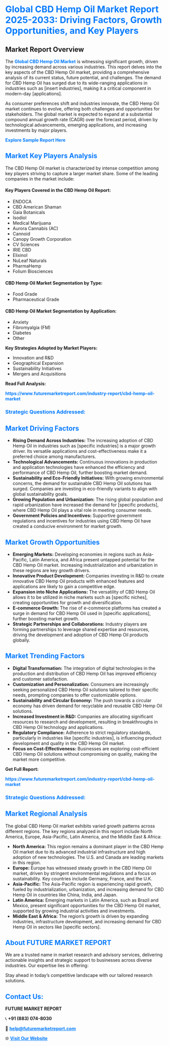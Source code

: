 <h1 style="color: #007BFF;">Global CBD Hemp Oil Market Report 2025-2033: Driving Factors, Growth Opportunities, and Key Players</h1>

<section id="overview">
<h2>Market Report Overview</h2>
<p>The <a href="https://www.futuremarketreport.com/industry-report/cbd-hemp-oil-market" style="color: #007BFF; text-decoration: none;"><strong>Global CBD Hemp Oil Market</strong></a> is witnessing significant growth, driven by increasing demand across various industries. This report delves into the key aspects of the CBD Hemp Oil market, providing a comprehensive analysis of its current status, future potential, and challenges. The demand for CBD Hemp Oil has surged due to its wide-ranging applications in industries such as [insert industries], making it a critical component in modern-day [applications].</p>
<p>As consumer preferences shift and industries innovate, the CBD Hemp Oil market continues to evolve, offering both challenges and opportunities for stakeholders. The global market is expected to expand at a substantial compound annual growth rate (CAGR) over the forecast period, driven by technological advancements, emerging applications, and increasing investments by major players.</p>
</section>

<section id="overview">
<p><a href="https://www.futuremarketreport.com/request-sample/reportId=85939" style="color: #007BFF; text-decoration: none;"><strong>Explore Sample Report Here</strong></a></p>
</section>

<section id="key-players">
<h2 style="color: #007BFF;">Market Key Players Analysis</h2>
<p>The CBD Hemp Oil market is characterized by intense competition among key players striving to capture a larger market share. Some of the leading companies in the market include:</p>
<h4>Key Players Covered in the CBD Hemp Oil Report:</h4>
<ul><li>ENDOCA</li><li>CBD American Shaman</li><li>Gaia Botanicals</li><li>Isodiol</li><li>Medical Marijuana</li><li>Aurora Cannabis (AC)</li><li>Cannoid</li><li>Canopy Growth Corporation</li><li>CV Sciences</li><li>IRIE CBD</li><li>Elixinol</li><li>NuLeaf Naturals</li><li>PharmaHemp</li><li>Folium Biosciences</li></ul>
<h4>CBD Hemp Oil Market Segmentation by Type:</h4>
<ul><li>Food Grade</li><li>Pharmaceutical Grade</li></ul>

<h4>CBD Hemp Oil Market Segmentation by Application:</h4>
<ul><li>Anxiety</li><li>Fibromyalgia (FM)</li><li>Diabetes</li><li>Other</li></ul>
<p><strong>Key Strategies Adopted by Market Players:</strong></p>
<ul>
<li>Innovation and R&D</li>
<li>Geographical Expansion</li>
<li>Sustainability Initiatives</li>
<li>Mergers and Acquisitions</li>
</ul>
</section>

<section>
<p><strong>Read Full Analysis: </strong></p><a href="https://www.futuremarketreport.com/industry-report/cbd-hemp-oil-market" style="color: #007BFF; text-decoration: none;"><strong>https://www.futuremarketreport.com/industry-report/cbd-hemp-oil-market</strong></a>
<h3 style="color: #007BFF;">Strategic Questions Addressed:</h3>
</section>

<section id="driving-factors">
<h2 style="color: #007BFF;">Market Driving Factors</h2>
<ul>
<li><strong>Rising Demand Across Industries:</strong> The increasing adoption of CBD Hemp Oil in industries such as [specific industries] is a major growth driver. Its versatile applications and cost-effectiveness make it a preferred choice among manufacturers.</li>
<li><strong>Technological Advancements:</strong> Continuous innovations in production and application technologies have enhanced the efficiency and performance of CBD Hemp Oil, further boosting market demand.</li>
<li><strong>Sustainability and Eco-Friendly Initiatives:</strong> With growing environmental concerns, the demand for sustainable CBD Hemp Oil solutions has surged. Companies are investing in eco-friendly variants to align with global sustainability goals.</li>
<li><strong>Growing Population and Urbanization:</strong> The rising global population and rapid urbanization have increased the demand for [specific products], where CBD Hemp Oil plays a vital role in meeting consumer needs.</li>
<li><strong>Government Policies and Incentives:</strong> Supportive government regulations and incentives for industries using CBD Hemp Oil have created a conducive environment for market growth.</li>
</ul>
</section>

<section id="growth-opportunities">
<h2 style="color: #007BFF;">Market Growth Opportunities</h2>
<ul>
<li><strong>Emerging Markets:</strong> Developing economies in regions such as Asia-Pacific, Latin America, and Africa present untapped potential for the CBD Hemp Oil market. Increasing industrialization and urbanization in these regions are key growth drivers.</li>
<li><strong>Innovative Product Development:</strong> Companies investing in R&D to create innovative CBD Hemp Oil products with enhanced features and applications are likely to gain a competitive edge.</li>
<li><strong>Expansion into Niche Applications:</strong> The versatility of CBD Hemp Oil allows it to be utilized in niche markets such as [specific niches], creating opportunities for growth and diversification.</li>
<li><strong>E-commerce Growth:</strong> The rise of e-commerce platforms has created a surge in demand for CBD Hemp Oil used in [specific applications], further boosting market growth.</li>
<li><strong>Strategic Partnerships and Collaborations:</strong> Industry players are forming partnerships to leverage shared expertise and resources, driving the development and adoption of CBD Hemp Oil products globally.</li>
</ul>
</section>

<section id="trending-factors">
<h2 style="color: #007BFF;">Market Trending Factors</h2>
<ul>
<li><strong>Digital Transformation:</strong> The integration of digital technologies in the production and distribution of CBD Hemp Oil has improved efficiency and customer satisfaction.</li>
<li><strong>Customization and Personalization:</strong> Consumers are increasingly seeking personalized CBD Hemp Oil solutions tailored to their specific needs, prompting companies to offer customizable options.</li>
<li><strong>Sustainability and Circular Economy:</strong> The push towards a circular economy has driven demand for recyclable and reusable CBD Hemp Oil solutions.</li>
<li><strong>Increased Investment in R&D:</strong> Companies are allocating significant resources to research and development, resulting in breakthroughs in CBD Hemp Oil technology and applications.</li>
<li><strong>Regulatory Compliance:</strong> Adherence to strict regulatory standards, particularly in industries like [specific industries], is influencing product development and quality in the CBD Hemp Oil market.</li>
<li><strong>Focus on Cost-Effectiveness:</strong> Businesses are exploring cost-efficient CBD Hemp Oil solutions without compromising on quality, making the market more competitive.</li>
</ul>
</section>

<section>
<p><strong>Get Full Report: </strong></p><a href="https://www.futuremarketreport.com/industry-report/cbd-hemp-oil-market" style="color: #007BFF; text-decoration: none;"><strong>https://www.futuremarketreport.com/industry-report/cbd-hemp-oil-market</strong></a>
<h3 style="color: #007BFF;">Strategic Questions Addressed:</h3>
</section>


<section id="regional-analysis">
<h2 style="color: #007BFF;">Market Regional Analysis</h2>
<p>The global CBD Hemp Oil market exhibits varied growth patterns across different regions. The key regions analyzed in this report include North America, Europe, Asia-Pacific, Latin America, and the Middle East & Africa:</p>
<ul>
<li><strong>North America:</strong> This region remains a dominant player in the CBD Hemp Oil market due to its advanced industrial infrastructure and high adoption of new technologies. The U.S. and Canada are leading markets in this region.</li>
<li><strong>Europe:</strong> Europe has witnessed steady growth in the CBD Hemp Oil market, driven by stringent environmental regulations and a focus on sustainability. Key countries include Germany, France, and the U.K.</li>
<li><strong>Asia-Pacific:</strong> The Asia-Pacific region is experiencing rapid growth, fueled by industrialization, urbanization, and increasing demand for CBD Hemp Oil in countries like China, India, and Japan.</li>
<li><strong>Latin America:</strong> Emerging markets in Latin America, such as Brazil and Mexico, present significant opportunities for the CBD Hemp Oil market, supported by growing industrial activities and investments.</li>
<li><strong>Middle East & Africa:</strong> The region’s growth is driven by expanding industries, infrastructure development, and increasing demand for CBD Hemp Oil in sectors like [specific sectors].</li>
</ul>
</section>

<footer>
<h2 style="color: #007BFF;">About FUTURE MARKET REPORT</h2>
<p>We are a trusted name in market research and advisory services, delivering actionable insights and strategic support to businesses across diverse industries. Our expertise lies in offering:</p>

<p>Stay ahead in today’s competitive landscape with our tailored research solutions.</p>

<h2 style="color: #007BFF;">Contact Us:</h2>
<p><strong>FUTURE MARKET REPORT</strong></p>
<p>📞 <strong>+91 (883) 074-8030</strong></p>
<p>📧 <strong><a href="mailto:help@futuremarketreport.com" style="color: #007BFF;">help@futuremarketreport.com</a></strong></p>
<p>🌐 <strong><a href="https://www.futuremarketreport.com/" style="color: #007BFF;">Visit Our Website</a></strong></p>
</footer>
